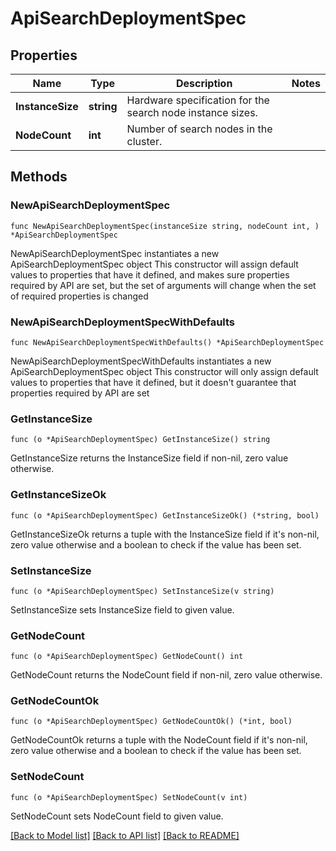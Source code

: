 # ApiSearchDeploymentSpec

## Properties

Name | Type | Description | Notes
------------ | ------------- | ------------- | -------------
**InstanceSize** | **string** | Hardware specification for the search node instance sizes. | 
**NodeCount** | **int** | Number of search nodes in the cluster. | 

## Methods

### NewApiSearchDeploymentSpec

`func NewApiSearchDeploymentSpec(instanceSize string, nodeCount int, ) *ApiSearchDeploymentSpec`

NewApiSearchDeploymentSpec instantiates a new ApiSearchDeploymentSpec object
This constructor will assign default values to properties that have it defined,
and makes sure properties required by API are set, but the set of arguments
will change when the set of required properties is changed

### NewApiSearchDeploymentSpecWithDefaults

`func NewApiSearchDeploymentSpecWithDefaults() *ApiSearchDeploymentSpec`

NewApiSearchDeploymentSpecWithDefaults instantiates a new ApiSearchDeploymentSpec object
This constructor will only assign default values to properties that have it defined,
but it doesn't guarantee that properties required by API are set

### GetInstanceSize

`func (o *ApiSearchDeploymentSpec) GetInstanceSize() string`

GetInstanceSize returns the InstanceSize field if non-nil, zero value otherwise.

### GetInstanceSizeOk

`func (o *ApiSearchDeploymentSpec) GetInstanceSizeOk() (*string, bool)`

GetInstanceSizeOk returns a tuple with the InstanceSize field if it's non-nil, zero value otherwise
and a boolean to check if the value has been set.

### SetInstanceSize

`func (o *ApiSearchDeploymentSpec) SetInstanceSize(v string)`

SetInstanceSize sets InstanceSize field to given value.

### GetNodeCount

`func (o *ApiSearchDeploymentSpec) GetNodeCount() int`

GetNodeCount returns the NodeCount field if non-nil, zero value otherwise.

### GetNodeCountOk

`func (o *ApiSearchDeploymentSpec) GetNodeCountOk() (*int, bool)`

GetNodeCountOk returns a tuple with the NodeCount field if it's non-nil, zero value otherwise
and a boolean to check if the value has been set.

### SetNodeCount

`func (o *ApiSearchDeploymentSpec) SetNodeCount(v int)`

SetNodeCount sets NodeCount field to given value.


[[Back to Model list]](../README.md#documentation-for-models) [[Back to API list]](../README.md#documentation-for-api-endpoints) [[Back to README]](../README.md)


